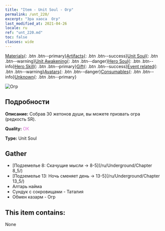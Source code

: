 ```yaml
---
title: "Item - Unit Soul - Огр"
permalink: /unt_220/
excerpt: "Эра хаоса  Огр"
last_modified_at: 2021-04-26
locale: ru
ref: "unt_220.md"
toc: false
classes: wide
---
```

 [Materials](/ItemsRU/){: .btn .btn--primary}[Artifacts](/ItemsRU/Artifacts/){: .btn .btn--success}[Unit Soul](/ItemsRU/UnitSoul/){: .btn .btn--warning}[Unit Awakening](/ItemsRU/UnitAwakening/){: .btn .btn--danger}[Hero Soul](/ItemsRU/HeroSoul/){: .btn .btn--info}[Hero Skill](/ItemsRU/HeroSkill/){: .btn .btn--primary}[Gift](/ItemsRU/Gift/){: .btn .btn--success}[Event related](/ItemsRU/Events/){: .btn .btn--warning}[Avatars](/ItemsRU/Avatars/){: .btn .btn--danger}[Consumables](/ItemsRU/Consumables/){: .btn .btn--info}[Unknown](/ItemsRU/Unknown/){: .btn .btn--primary}

 ![Огр](/images/u/ti_shirenmo.jpg)

## Подробности
 **Описание:** Собрав 30 жетонов души, вы можете призвать огра (редкость SR).

 **Quality:** <span style="color: #DA70D6">OK</span>

 **Type:** Unit Soul

## Gather

*    [Подземелье 8: Скачущие мысли -> 8-5](/ru/Underground/Chapter 8_5/) 
*    [Подземелье 13: Ночь сменяет день -> 13-5](/ru/Underground/Chapter 13_5/) 
*    Алтарь найма 
*    Сундук с сокровищами - Таталия 
*    Обмен казарм - Огр 

## This item contains:

  None

